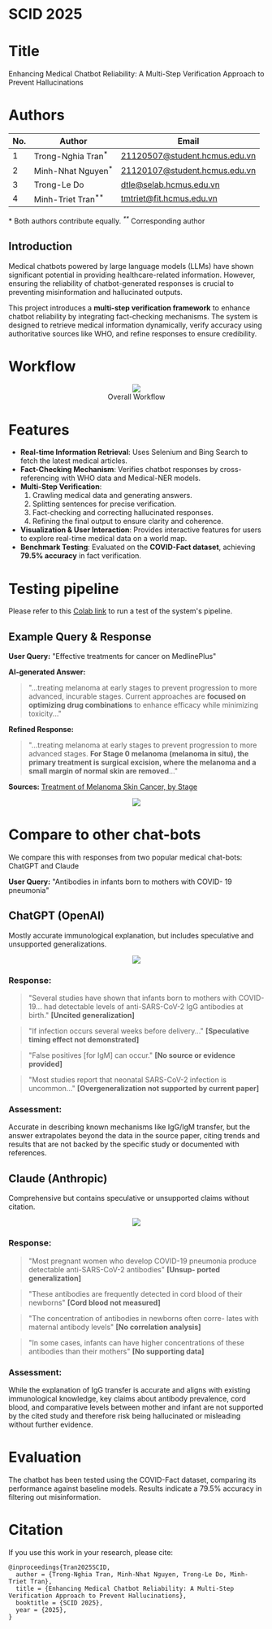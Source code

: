 
# SCID 2025

# Title
Enhancing Medical Chatbot Reliability: A Multi-Step Verification Approach to Prevent Hallucinations

# Authors
| No. | Author                        | Email |
|-----|-------------------------------|-------|
| 1   | Trong-Nghia Tran<sup>*</sup> | 21120507@student.hcmus.edu.vn |
| 2   | Minh-Nhat Nguyen<sup>*</sup>           | 21120107@student.hcmus.edu.vn |
| 3   | Trong-Le Do  | dtle@selab.hcmus.edu.vn |
| 4   | Minh-Triet Tran<sup>**</sup>  | tmtriet@fit.hcmus.edu.vn |

*<sup>*</sup>*  Both authors contribute equally.
*<sup>**</sup>*  Corresponding author


## Introduction
Medical chatbots powered by large language models (LLMs) have shown significant potential in providing healthcare-related information. However, ensuring the reliability of chatbot-generated responses is crucial to preventing misinformation and hallucinated outputs.

This project introduces a **multi-step verification framework** to enhance chatbot reliability by integrating fact-checking mechanisms. The system is designed to retrieve medical information dynamically, verify accuracy using authoritative sources like WHO, and refine responses to ensure credibility.

# Workflow
<center>
  <img
    src="pipeline.png"
  >
  <figcaption>Overall Workflow</figcaption>
</center>

# Features
- **Real-time Information Retrieval**: Uses Selenium and Bing Search to fetch the latest medical articles.
- **Fact-Checking Mechanism**: Verifies chatbot responses by cross-referencing with WHO data and Medical-NER models.
- **Multi-Step Verification**:
  1. Crawling medical data and generating answers.
  2. Splitting sentences for precise verification.
  3. Fact-checking and correcting hallucinated responses.
  4. Refining the final output to ensure clarity and coherence.
- **Visualization & User Interaction**: Provides interactive features for users to explore real-time medical data on a world map.
- **Benchmark Testing**: Evaluated on the **COVID-Fact dataset**, achieving **79.5% accuracy** in fact verification.

# Testing pipeline

Please refer to this [Colab link](https://colab.research.google.com/drive/1cTo0MSzdxN8lEtw3LtMIdgcPN2vrfsMz?usp=sharing) to run a test of the system's pipeline.

## Example Query & Response

**User Query:** "Effective treatments for cancer on MedlinePlus"

**AI-generated Answer:** 
> "...treating melanoma at early stages to prevent progression to more advanced, incurable stages. Current approaches are **focused on optimizing drug combinations** to enhance efficacy while minimizing toxicity..."

**Refined Response:** 
> "...treating melanoma at early stages to prevent progression to more advanced stages. **For Stage 0 melanoma (melanoma in situ), the primary treatment is surgical excision, where the melanoma and a small margin of normal skin are removed**..."

**Sources:** [Treatment of Melanoma Skin Cancer, by Stage](https://www.cancer.org/cancer/types/melanoma-skin-cancer/treating/by-stage.html)

<center>
<img
    src="app_screen.png"
>
</center>

# Compare to other chat-bots
We compare this with responses from two popular medical chat-bots: ChatGPT and Claude

**User Query:** "Antibodies in infants born to mothers with COVID-
19 pneumonia"

## ChatGPT (OpenAI) 
Mostly accurate immunological explanation, but includes speculative and unsupported generalizations.

<center>
<img
    src="chatbot's  answer 2 final-1.png"
>
</center>

### Response:
    
> "Several studies have shown that infants born to mothers with COVID-19... had detectable levels of anti-SARS-CoV-2 IgG antibodies at birth." **[Uncited generalization]**

> "If infection occurs several weeks before delivery..." **[Speculative timing effect not demonstrated]**

> "False positives [for IgM] can occur." **[No source or evidence provided]**

> "Most studies report that neonatal SARS-CoV-2 infection is uncommon..." **[Overgeneralization not supported by current paper]**

### Assessment:
 Accurate in describing known mechanisms like IgG/IgM transfer, but the answer extrapolates beyond the data in the source paper, citing trends and results that are not backed by the specific study or documented with references.

## Claude (Anthropic)
Comprehensive but contains speculative or unsupported claims without citation.

<center>
<img
    src="chatbot answer 1 final-1.png"
>
</center>

### Response:
> "Most pregnant women who develop COVID-19 pneumonia
produce detectable anti-SARS-CoV-2 antibodies" **[Unsup-
ported generalization]**

> "These antibodies are frequently detected in cord blood of their newborns" **[Cord blood not measured]**

> "The concentration of antibodies in newborns often corre-
lates with maternal antibody levels" **[No correlation analysis]**

> "In some cases, infants can have higher concentrations of
these antibodies than their mothers" **[No supporting data]**

### Assessment: 
While the explanation of IgG transfer is accurate and aligns with existing immunological knowledge, key claims about antibody prevalence, cord blood, and comparative levels between mother and infant are not supported by the cited study and therefore risk being hallucinated or misleading without further evidence.

# Evaluation

The chatbot has been tested using the COVID-Fact dataset, comparing its performance against baseline models. Results indicate a 79.5% accuracy in filtering out misinformation.

# Citation

If you use this work in your research, please cite:
```
@inproceedings{Tran2025SCID,
  author = {Trong-Nghia Tran, Minh-Nhat Nguyen, Trong-Le Do, Minh-Triet Tran},
  title = {Enhancing Medical Chatbot Reliability: A Multi-Step Verification Approach to Prevent Hallucinations},
  booktitle = {SCID 2025},
  year = {2025},
}
```
